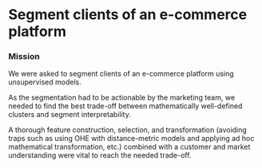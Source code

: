 # Segment clients of an e-commerce platform

### Mission

We were asked to segment clients of an e-commerce platform using unsupervised models.

As the segmentation had to be actionable by the marketing team, we needed to find the best trade-off between mathematically well-defined clusters and segment interpretability. 

A thorough feature construction, selection, and transformation (avoiding traps such as using OHE with distance-metric models and applying ad hoc mathematical transformation, etc.) combined with a customer and market understanding were vital to reach the needed trade-off.
